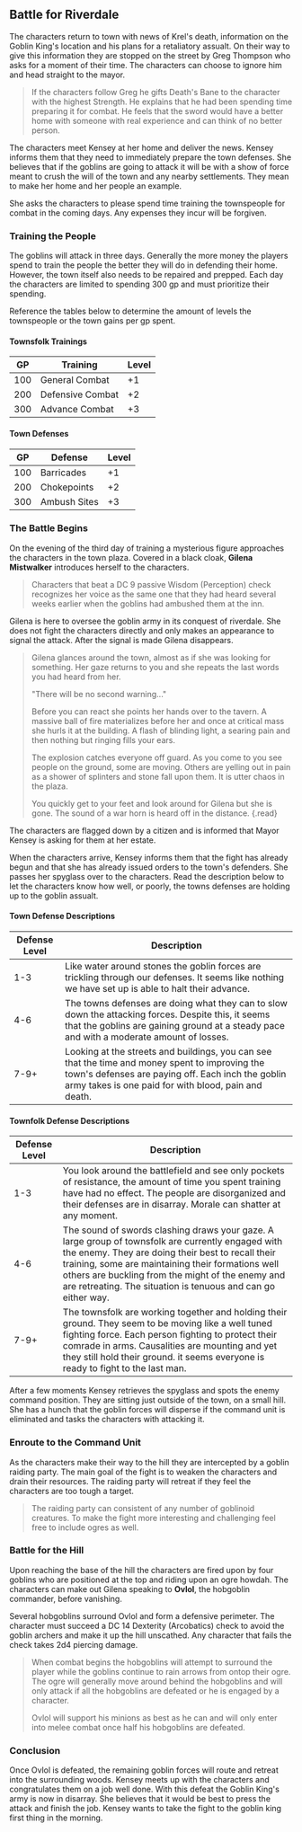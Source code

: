 ## Battle for Riverdale
The characters return to town with news of Krel's death, information on the Goblin King's location and his plans for a retaliatory assualt. On their way to give this information they are stopped on the street by Greg Thompson who asks for a moment of their time. The characters can choose to ignore him and head straight to the mayor.

>If the characters follow Greg he gifts Death's Bane to the character with the highest Strength. He explains that he had been spending time preparing it for combat. He feels that the sword would have a better home with someone with real experience and can think of no better person.

The characters meet Kensey at her home and deliver the news. Kensey informs them that they need to immediately prepare the town defenses. She believes that if the goblins are going to attack it will be with a show of force meant to crush the will of the town and any nearby settlements. They mean to make her home and her people an example.

She asks the characters to please spend time training the townspeople for combat in the coming days. Any expenses they incur will be forgiven.

### Training the People
The goblins will attack in three days. Generally the more money the players spend to train the people the better they will do in defending their home. However, the town itself also needs to be repaired and prepped. Each day the characters are limited to spending 300 gp and must prioritize their spending.

Reference the tables below to determine the amount of levels the townspeople or the town gains per gp spent.

#### Townsfolk Trainings
| GP  | Training         | Level |
|-----|------------------|-------|
| 100 | General Combat   | +1    |
| 200 | Defensive Combat | +2    |
| 300 | Advance Combat   | +3    |

#### Town Defenses
| GP  | Defense      | Level |
|-----|--------------|-------|
| 100 | Barricades   | +1    |
| 200 | Chokepoints  | +2    |
| 300 | Ambush Sites | +3    |

### The Battle Begins
On the evening of the third day of training a mysterious figure approaches the characters in the town plaza. Covered in a black cloak, **Gilena Mistwalker** introduces herself to the characters.

>Characters that beat a DC 9 passive Wisdom (Perception) check recognizes her voice as the same one that they had heard several weeks earlier when the goblins had ambushed them at the inn.

Gilena is here to oversee the goblin army in its conquest of riverdale. She does not fight the characters directly and only makes an appearance to signal the attack. After the signal is made Gilena disappears.

>Gilena glances around the town, almost as if she was looking for something. Her gaze returns to you and she repeats the last words you had heard from her.
>
>"There will be no second warning..."
>
>Before you can react she points her hands over to the tavern. A massive ball of fire materializes before her and once at critical mass she hurls it at the building. A flash of blinding light, a searing pain and then nothing but ringing fills your ears.
>
>The explosion catches everyone off guard. As you come to you see people on the ground, some are moving. Others are yelling out in pain as a shower of splinters and stone fall upon them. It is utter chaos in the plaza.
>
>You quickly get to your feet and look around for Gilena but she is gone. The sound of a war horn is heard off in the distance.
{.read}

The characters are flagged down by a citizen and is informed that Mayor Kensey is asking for them at her estate.

When the characters arrive, Kensey informs them that the fight has already begun and that she has already issued orders to the town's defenders. She passes her spyglass over to the characters. Read the description below to let the characters know how well, or poorly, the towns defenses are holding up to the goblin assualt.

#### Town Defense Descriptions
| Defense Level | Description                                                                                                                                                                                          |
|-------|------------------------------------------------------------------------------------------------------------------------------------------------------------------------------------------------------|
| 1-3   | Like water around stones the goblin forces are trickling through our defenses. It seems like nothing we have set up is able to halt their advance.                                                  |
| 4-6   | The towns defenses are doing what they can to slow down the attacking forces. Despite this, it seems that the goblins are gaining ground at a steady pace and with a moderate amount of losses.                 |
| 7-9+  | Looking at the streets and buildings, you can see that the time and money spent to improving the town's defenses are paying off. Each inch the goblin army takes is one paid for with blood, pain and death. |

#### Townfolk Defense Descriptions
| Defense Level | Description                                                                                                                                                                                                                                                                                                   |
|-------|---------------------------------------------------------------------------------------------------------------------------------------------------------------------------------------------------------------------------------------------------------------------------------------------------------------|
| 1-3   | You look around the battlefield and see only pockets of resistance, the amount of time you spent training have had no effect. The people are disorganized and their defenses are in disarray. Morale can shatter at any moment.                                                                               |
| 4-6   | The sound of swords clashing draws your gaze. A large group of townsfolk are currently engaged with the enemy. They are doing their best to recall their training, some are maintaining their formations well others are buckling from the might of the enemy and are retreating. The situation is tenuous and can go either way. |
| 7-9+  | The townsfolk are working together and holding their ground. They seem to be moving like a well tuned fighting force. Each person fighting to protect their comrade in arms. Causalities are mounting and yet they still hold their ground. it seems everyone is ready to fight to the last man.                                                                    |

After a few moments Kensey retrieves the spyglass and spots the enemy command position. They are sitting just outside of the town, on a small hill. She has a hunch that the goblin forces will disperse if the command unit is eliminated and tasks the characters with attacking it.

### Enroute to the Command Unit
As the characters make their way to the hill they are intercepted by a goblin raiding party. The main goal of the fight is to weaken the characters and drain their resources. The raiding party will retreat if they feel the characters are too tough a target.

>The raiding party can consistent of any number of goblinoid creatures. To make the fight more interesting and challenging feel free to include ogres as well.

### Battle for the Hill
Upon reaching the base of the hill the characters are fired upon by four goblins who are positioned at the top and riding upon an ogre howdah. The characters can make out Gilena speaking to **Ovlol**, the hobgoblin commander, before vanishing.

Several hobgoblins surround Ovlol and form a defensive perimeter. The character must succeed a DC 14 Dexterity (Arcobatics) check to avoid the goblin archers and make it up the hill unscathed. Any character that fails the check takes 2d4 piercing damage.

>When combat begins the hobgoblins will attempt to surround the player while the goblins continue to rain arrows from ontop their ogre. The ogre will generally move around behind the hobgoblins and will only attack if all the hobgoblins are defeated or he is engaged by a character.
>
>Ovlol will support his minions as best as he can and will only enter into melee combat once half his hobgoblins are defeated.

### Conclusion
Once Ovlol is defeated, the remaining goblin forces will route and retreat into the surrounding woods. Kensey meets up with the characters and congratulates them on a job well done. With this defeat the Goblin King's army is now in disarray. She believes that it would be best to press the attack and finish the job. Kensey wants to take the fight to the goblin king first thing in the morning.